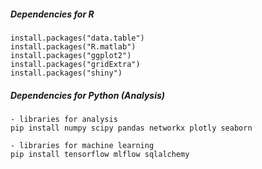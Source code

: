 
##### Dependencies for R
```
install.packages("data.table")
install.packages("R.matlab")
install.packages("ggplot2")
install.packages("gridExtra")
install.packages("shiny")
```

##### Dependencies for Python (Analysis)
```
- libraries for analysis
pip install numpy scipy pandas networkx plotly seaborn

- libraries for machine learning
pip install tensorflow mlflow sqlalchemy
```
